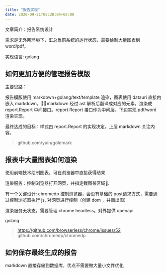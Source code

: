 ```yaml
---
title: "报告实现"
date: 2020-09-21T08:28:04+08:00
---
```


文章简介：报告系统设计

<!--more-->

需求是无外网环境下，汇总当前系统的运行状态，需要绘制大量图表到 word/pdf。

实现语言: golang

## 如何更加方便的管理报告模版

主要思路：

报告模版使用 markdown+golang/text/template 渲染，图表使用 datauri 直接内嵌入 markdown。markdown 经过 ast 解析后翻译成对应的元素，渲染成 report.Report 中间接口。report.Report 接口作为中间层，下边实现 pdf/word 渲染实现。

最终达成的目标：样式由 report.Report 的实现决定，上层 markdown 关注内容。

> github.com/yuin/goldmark

## 报表中大量图表如何渲染

使用前端技术绘制图表，可在浏览器中直接获得结果

渲染服务：控制浏览器打开网页，并指定截图某区域.

有一个关键设计: chromedp 控制浏览器，会没有基础的 post请求方式，需要通过控制浏览器执行 js, 对网页进行控制（创建 dom ，并画出图）

渲染服务无状态，需要管理 chrome headless。对外提供 openapi

golang

> https://github.com/browserless/chrome/issues/52
> github.com/chromedp/chromedp

## 如何保存最终生成的报告

markdown 直接存储到数据库，优点不需要做大量小文件优化
